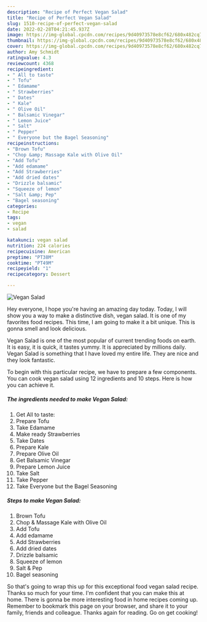 ```yaml
---
description: "Recipe of Perfect Vegan Salad"
title: "Recipe of Perfect Vegan Salad"
slug: 1510-recipe-of-perfect-vegan-salad
date: 2022-02-28T04:21:45.937Z
image: https://img-global.cpcdn.com/recipes/9d40973578e8cf62/680x482cq70/vegan-salad-recipe-main-photo.jpg
thumbnail: https://img-global.cpcdn.com/recipes/9d40973578e8cf62/680x482cq70/vegan-salad-recipe-main-photo.jpg
cover: https://img-global.cpcdn.com/recipes/9d40973578e8cf62/680x482cq70/vegan-salad-recipe-main-photo.jpg
author: Amy Schmidt
ratingvalue: 4.3
reviewcount: 4368
recipeingredient:
- " All to taste"
- " Tofu"
- " Edamame"
- " Strawberries"
- " Dates"
- " Kale"
- " Olive Oil"
- " Balsamic Vinegar"
- " Lemon Juice"
- " Salt"
- " Pepper"
- " Everyone but the Bagel Seasoning"
recipeinstructions:
- "Brown Tofu"
- "Chop &amp; Massage Kale with Olive Oil"
- "Add Tofu"
- "Add edamame"
- "Add Strawberries"
- "Add dried dates"
- "Drizzle balsamic"
- "Squeeze of lemon"
- "Salt &amp; Pep"
- "Bagel seasoning"
categories:
- Recipe
tags:
- vegan
- salad

katakunci: vegan salad 
nutrition: 224 calories
recipecuisine: American
preptime: "PT38M"
cooktime: "PT49M"
recipeyield: "1"
recipecategory: Dessert

---
```



![Vegan Salad](https://img-global.cpcdn.com/recipes/9d40973578e8cf62/680x482cq70/vegan-salad-recipe-main-photo.jpg)

Hey everyone, I hope you're having an amazing day today. Today, I will show you a way to make a distinctive dish, vegan salad. It is one of my favorites food recipes. This time, I am going to make it a bit unique. This is gonna smell and look delicious.

Vegan Salad is one of the most popular of current trending foods on earth. It is easy, it is quick, it tastes yummy. It is appreciated by millions daily. Vegan Salad is something that I have loved my entire life. They are nice and they look fantastic.




To begin with this particular recipe, we have to prepare a few components. You can cook vegan salad using 12 ingredients and 10 steps. Here is how you can achieve it.

<!--inarticleads1-->

##### The ingredients needed to make Vegan Salad:

1. Get  All to taste:
1. Prepare  Tofu
1. Take  Edamame
1. Make ready  Strawberries
1. Take  Dates
1. Prepare  Kale
1. Prepare  Olive Oil
1. Get  Balsamic Vinegar
1. Prepare  Lemon Juice
1. Take  Salt
1. Take  Pepper
1. Take  Everyone but the Bagel Seasoning




<!--inarticleads2-->

##### Steps to make Vegan Salad:

1. Brown Tofu
1. Chop &amp; Massage Kale with Olive Oil
1. Add Tofu
1. Add edamame
1. Add Strawberries
1. Add dried dates
1. Drizzle balsamic
1. Squeeze of lemon
1. Salt &amp; Pep
1. Bagel seasoning




So that's going to wrap this up for this exceptional food vegan salad recipe. Thanks so much for your time. I'm confident that you can make this at home. There is gonna be more interesting food in home recipes coming up. Remember to bookmark this page on your browser, and share it to your family, friends and colleague. Thanks again for reading. Go on get cooking!
